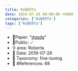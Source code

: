 ```yaml
---
title: RoBERTa
date: 2019-07-26 00:00:00 +0800
categories: ['RoBERTa']
tags: ['RoBERTa']
---
```


- 📙Paper: "[dgsdg](dsgfdhgf)"
- 🔑Public: ✅
- ⚲ area: Roberta
- 📅 Date: 2019-07-26
- 🔎 Taxonomy: fine-tuning
- 📝 #References: 68
